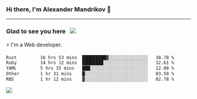 ### Hi there, I'm Alexander Mandrikov 👋

- - -

### Glad to see you here &nbsp; ![](https://komarev.com/ghpvc/?username=nunsez&color=blue&label=visitors)

⚡ I'm a Web developer.

<!--✨ My GitHub <a href="https://nunsez.github.io/" target="_blank">resume link</a>-->

<!--
**nunsez/nunsez** is a ✨ _special_ ✨ repository because its `README.md` (this file) appears on your GitHub profile.

Here are some ideas to get you started:

- 🔭 I’m currently working on ...
- 🌱 I’m currently learning ...
- 👯 I’m looking to collaborate on ...
- 🤔 I’m looking for help with ...
- 💬 Ask me about ...
- 📫 How to reach me: ...
- 😄 Pronouns: ...
- ⚡ Fun fact: ...
-->


<!--START_SECTION:waka-->

```txt
Rust         16 hrs 53 mins  █████████▓░░░░░░░░░░░░░░░   38.78 %
Ruby         14 hrs 12 mins  ████████░░░░░░░░░░░░░░░░░   32.61 %
YAML         5 hrs 15 mins   ███░░░░░░░░░░░░░░░░░░░░░░   12.08 %
Other        1 hr 31 mins    █░░░░░░░░░░░░░░░░░░░░░░░░   03.50 %
RBS          1 hr 12 mins    ▓░░░░░░░░░░░░░░░░░░░░░░░░   02.78 %
```

<!--END_SECTION:waka-->


<span>
<!-- <img height="160em" src="https://github-readme-stats-nunsez.vercel.app/api?username=nunsez&show_icons=true&count_private=true&hide_border=true&hide=issues" /> -->
<img src="https://github-readme-stats-nunsez.vercel.app/api/top-langs/?username=nunsez&layout=compact&hide_border=true" />
</span>


<!--
[![willianrod's wakatime stats](https://github-readme-stats.vercel.app/api/wakatime?username=nunsez&hide_border=true)](https://github.com/anuraghazra/github-readme-stats)
-->
